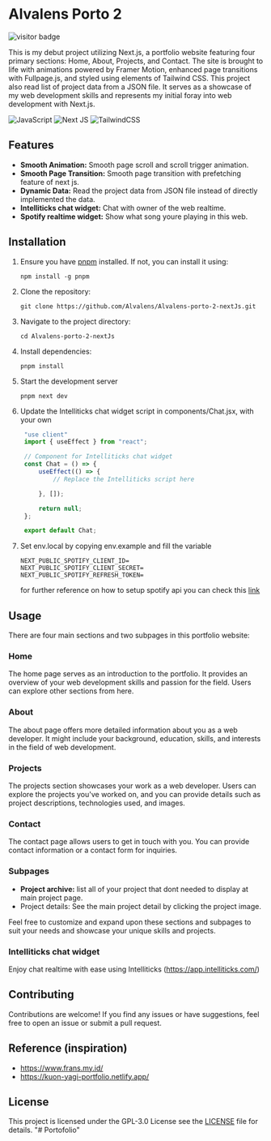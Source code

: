 # Alvalens Porto 2

![visitor badge](https://visitor-badge.laobi.icu/badge?page_id=aleph-discord-bot.visitor-badge)

This is my debut project utilizing Next.js, a portfolio website featuring four primary sections: Home, About, Projects, and Contact. The site is brought to life with animations powered by Framer Motion, enhanced page transitions with Fullpage.js, and styled using elements of Tailwind CSS. This project also read list of project data from a JSON file. It serves as a showcase of my web development skills and represents my initial foray into web development with Next.js.

![JavaScript](https://img.shields.io/badge/javascript-%23323330.svg?style=for-the-badge&logo=javascript&logoColor=%23F7DF1E) ![Next JS](https://img.shields.io/badge/Next-black?style=for-the-badge&logo=next.js&logoColor=white) ![TailwindCSS](https://img.shields.io/badge/tailwindcss-%2338B2AC.svg?style=for-the-badge&logo=tailwind-css&logoColor=white)

## Features

* **Smooth Animation:** Smooth page scroll and scroll trigger animation.
* **Smooth Page Transition:** Smooth page transition with prefetching feature of next js.
* **Dynamic Data:** Read the project data from JSON file instead of directly implemented the data.
* **Intelliticks chat widget:** Chat with owner of the web realtime.
* **Spotify realtime widget:** Show what song youre playing in this web.

## Installation

1. Ensure you have [pnpm](https://pnpm.io/) installed. If not, you can install it using:

   ```shell
   npm install -g pnpm
   ```
2. Clone the repository:

   ```shell
   git clone https://github.com/Alvalens/Alvalens-porto-2-nextJs.git
   ```
3. Navigate to the project directory:

   ```shell
   cd Alvalens-porto-2-nextJs
   ```
4. Install dependencies:

   ```
   pnpm install
   ```
5. Start the development server

   ```shell
   pnpm next dev
   ```
6. Update the Intelliticks chat widget script in components/Chat.jsx, with your own

   ```javascript
    "use client"
    import { useEffect } from "react";

    // Component for Intelliticks chat widget
    const Chat = () => {
    	useEffect(() => {
    		// Replace the Intelliticks script here

    	}, []);

    	return null;
    };

    export default Chat;
   ```
7. Set env.local by copying env.example and fill the variable

   ```
   NEXT_PUBLIC_SPOTIFY_CLIENT_ID=
   NEXT_PUBLIC_SPOTIFY_CLIENT_SECRET=
   NEXT_PUBLIC_SPOTIFY_REFRESH_TOKEN=
   ```

   for further reference on how to setup spotify api you can check this [link ](https://leerob.io/blog/spotify-api-nextjs "leerob blog")

## Usage

There are four main sections and two subpages in this portfolio website:

### Home

The home page serves as an introduction to the portfolio. It provides an overview of your web development skills and passion for the field. Users can explore other sections from here.

### About

The about page offers more detailed information about you as a web developer. It might include your background, education, skills, and interests in the field of web development.

### Projects

The projects section showcases your work as a web developer. Users can explore the projects you've worked on, and you can provide details such as project descriptions, technologies used, and images.

### Contact

The contact page allows users to get in touch with you. You can provide contact information or a contact form for inquiries.

### Subpages

- **Project archive:** list all of your project that dont needed to display at main project page.
- Project details: See the main project detail by clicking the project image.

Feel free to customize and expand upon these sections and subpages to suit your needs and showcase your unique skills and projects.

### Intelliticks chat widget

Enjoy chat realtime with ease using Intelliticks (https://app.intelliticks.com/)

## Contributing

Contributions are welcome! If you find any issues or have suggestions, feel free to open an issue or submit a pull request.

## Reference (inspiration)

- https://www.frans.my.id/
- https://kuon-yagi-portfolio.netlify.app/

## License

This project is licensed under the GPL-3.0 License see the [LICENSE](LICENSE) file for details.
"# Portofolio" 
